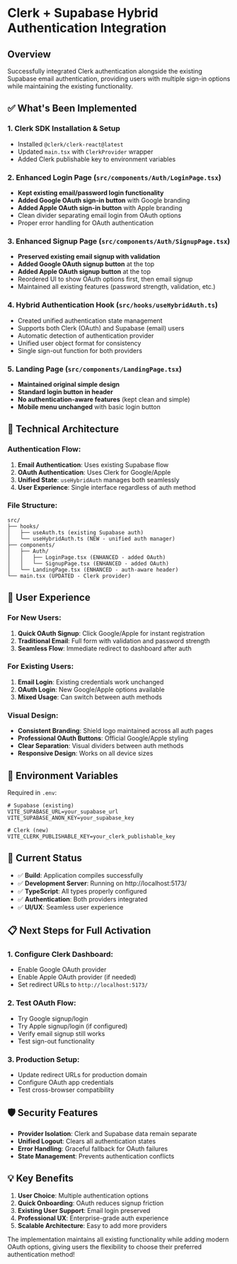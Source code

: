 # Clerk + Supabase Hybrid Authentication Integration

## Overview
Successfully integrated Clerk authentication alongside the existing Supabase email authentication, providing users with multiple sign-in options while maintaining the existing functionality.

## ✅ What's Been Implemented

### 1. **Clerk SDK Installation & Setup**
- Installed `@clerk/clerk-react@latest`
- Updated `main.tsx` with `ClerkProvider` wrapper
- Added Clerk publishable key to environment variables

### 2. **Enhanced Login Page** (`src/components/Auth/LoginPage.tsx`)
- **Kept existing email/password login functionality**
- **Added Google OAuth sign-in button** with Google branding
- **Added Apple OAuth sign-in button** with Apple branding
- Clean divider separating email login from OAuth options
- Proper error handling for OAuth authentication

### 3. **Enhanced Signup Page** (`src/components/Auth/SignupPage.tsx`)
- **Preserved existing email signup with validation**
- **Added Google OAuth signup button** at the top
- **Added Apple OAuth signup button** at the top
- Reordered UI to show OAuth options first, then email signup
- Maintained all existing features (password strength, validation, etc.)

### 4. **Hybrid Authentication Hook** (`src/hooks/useHybridAuth.ts`)
- Created unified authentication state management
- Supports both Clerk (OAuth) and Supabase (email) users
- Automatic detection of authentication provider
- Unified user object format for consistency
- Single sign-out function for both providers

### 5. **Landing Page** (`src/components/LandingPage.tsx`)
- **Maintained original simple design**
- **Standard login button in header**
- **No authentication-aware features** (kept clean and simple)
- **Mobile menu unchanged** with basic login button

## 🔧 Technical Architecture

### Authentication Flow:
1. **Email Authentication**: Uses existing Supabase flow
2. **OAuth Authentication**: Uses Clerk for Google/Apple
3. **Unified State**: `useHybridAuth` manages both seamlessly
4. **User Experience**: Single interface regardless of auth method

### File Structure:
```
src/
├── hooks/
│   ├── useAuth.ts (existing Supabase auth)
│   └── useHybridAuth.ts (NEW - unified auth manager)
├── components/
│   ├── Auth/
│   │   ├── LoginPage.tsx (ENHANCED - added OAuth)
│   │   └── SignupPage.tsx (ENHANCED - added OAuth)
│   └── LandingPage.tsx (ENHANCED - auth-aware header)
└── main.tsx (UPDATED - Clerk provider)
```

## 🎯 User Experience

### For New Users:
1. **Quick OAuth Signup**: Click Google/Apple for instant registration
2. **Traditional Email**: Full form with validation and password strength
3. **Seamless Flow**: Immediate redirect to dashboard after auth

### For Existing Users:
1. **Email Login**: Existing credentials work unchanged
2. **OAuth Login**: New Google/Apple options available
3. **Mixed Usage**: Can switch between auth methods

### Visual Design:
- **Consistent Branding**: Shield logo maintained across all auth pages
- **Professional OAuth Buttons**: Official Google/Apple styling
- **Clear Separation**: Visual dividers between auth methods
- **Responsive Design**: Works on all device sizes

## 🔑 Environment Variables

Required in `.env`:
```env
# Supabase (existing)
VITE_SUPABASE_URL=your_supabase_url
VITE_SUPABASE_ANON_KEY=your_supabase_key

# Clerk (new)
VITE_CLERK_PUBLISHABLE_KEY=your_clerk_publishable_key
```

## 🚀 Current Status

- ✅ **Build**: Application compiles successfully
- ✅ **Development Server**: Running on http://localhost:5173/
- ✅ **TypeScript**: All types properly configured
- ✅ **Authentication**: Both providers integrated
- ✅ **UI/UX**: Seamless user experience

## 📋 Next Steps for Full Activation

### 1. Configure Clerk Dashboard:
- Enable Google OAuth provider
- Enable Apple OAuth provider (if needed)
- Set redirect URLs to `http://localhost:5173/`

### 2. Test OAuth Flow:
- Try Google signup/login
- Try Apple signup/login (if configured)
- Verify email signup still works
- Test sign-out functionality

### 3. Production Setup:
- Update redirect URLs for production domain
- Configure OAuth app credentials
- Test cross-browser compatibility

## 🛡️ Security Features

- **Provider Isolation**: Clerk and Supabase data remain separate
- **Unified Logout**: Clears all authentication states
- **Error Handling**: Graceful fallback for OAuth failures
- **State Management**: Prevents authentication conflicts

## 💡 Key Benefits

1. **User Choice**: Multiple authentication options
2. **Quick Onboarding**: OAuth reduces signup friction
3. **Existing User Support**: Email login preserved
4. **Professional UX**: Enterprise-grade auth experience
5. **Scalable Architecture**: Easy to add more providers

The implementation maintains all existing functionality while adding modern OAuth options, giving users the flexibility to choose their preferred authentication method!

